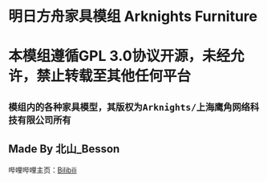 明日方舟家具模组 Arknights Furniture
===
本模组遵循GPL 3.0协议开源，未经允许，禁止转载至其他任何平台
===
`模组内的各种家具模型，其版权为Arknights/上海鹰角网络科技有限公司所有`
---
Made By 北山_Besson
---
哔哩哔哩主页：[Bilibili](https://space.bilibili.com/489671468)
